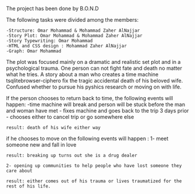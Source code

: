 The project has been done by B.O.N.D
    
The following tasks were divided among the members:
    
    -Structure: Omar Mohammad & Mohammad Zaher AlNajjar
    -Story Plot: Omar Mohammad & Mohammad Zaher AlNajjar
    -Story Typewriting: Omar Mohammad
    -HTML and CSS design : Mohammad Zaher AlNajjar
    -Graph: Omar Mohammad
    
The plot was focused mainly on a dramatic and realistic set plot and in a psychological trauma. One person can not fight fate and death no matter what he tries. A story about a man who creates a time machine tsqlitebrowser-ciphero fix the tragic accidental death of his beloved wife. Confused whether to pursue his pyshics research or moving on with life.

If the person chooses to return back to time, the following events will happen:
    -time machine will break and person will be stuck before the man and woman have met
    - fixes machine and goes back to the trip 3 days prior
    - chooses either to cancel trip or go somewhere else

    result: death of his wife either way
    
if he chooses to move on the following events will happen :
    1- meet someone new and fall in love
    
    result: breaking up turns out she is a drug dealer
    
    2- opening up communities to help people who have lost someone they care about
    
    result: either comes out of his trauma or lives traumatized for the rest of his life.
    
    
    
